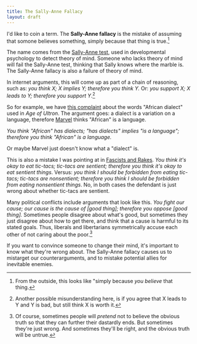 ```yaml
---
title: The Sally-Anne Fallacy
layout: draft
---
```

I'd like to coin a term. The **Sally-Anne fallacy** is the mistake of assuming that somone believes something, simply because that thing is true.[^outside]

The name comes from the [Sally-Anne test](https://en.wikipedia.org/wiki/Sally%E2%80%93Anne_test), used in developmental psychology to detect theory of mind. Someone who lacks theory of mind will fail the Sally-Anne test, thinking that Sally knows where the marble is. The Sally-Anne fallacy is also a failure of theory of mind.

In internet arguments, this will come up as part of a chain of reasoning, such as: *you think X; X implies Y; therefore you think Y.* Or: *you support X; X leads to Y; therefore you support Y*.[^support]

So for example, we have [this complaint](http://lesserjoke.tumblr.com/post/141930028249/bruce-banner-in-avengers-age-of-ultron-2015) about the words "African dialect" used in *Age of Ultron*. The argument goes: a dialect is a variation on a language, therefore [Marvel](https://en.wikipedia.org/wiki/Metonymy) thinks "African" is a language.

*You think "African" has dialects; "has dialects" implies "is a language"; therefore you think "African" is a language.*

Or maybe Marvel just doesn't know what a "dialect" is.

This is also a mistake I was pointing at in [Fascists and Rakes](http://reasonableapproximation.net/2014/01/04/facists-and-rakes.html). *You think it's okay to eat tic-tacs; tic-tacs are sentient; therefore you think it's okay to eat sentient things*. Versus: *you think I should be forbidden from eating tic-tacs; tic-tacs are nonsentient; therefore you think I should be forbidden from eating nonsentient things*. No, in both cases the defendant is just wrong about whether tic-tacs are sentient.

Many political conflicts include arguments that look like this. *You fight our cause; our cause is the cause of [good thing]; therefore you oppose [good thing].* Sometimes people disagree about what's good, but sometimes they just disagree about how to get there, and think that a cause is harmful to its stated goals. Thus, liberals and libertarians symmetrically accuse each other of not caring about the poor.[^dastardly]

If you want to convince someone to change their mind, it's important to know what they're wrong about. The Sally-Anne fallacy causes us to mistarget our counterarguments, and to mistake potential allies for inevitable enemies.

[^outside]: From the outside, this looks like "simply because *you believe* that thing.
[^support]: Another possible misunderstanding here, is if you agree that X leads to Y and Y is bad, but still think X is worth it.
[^dastardly]: Of course, sometimes people will *pretend* not to believe the obvious truth so that they can further their dastardly ends. But sometimes they're just wrong. And sometimes they'll be right, and the obvious truth will be untrue.

